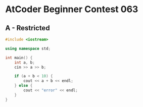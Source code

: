 # AtCoder Beginner Contest 063
## A - Restricted
```cpp
#include <iostream>

using namespace std;

int main() {
    int a, b;
    cin >> a >> b;

    if (a + b < 10) {
        cout << a + b << endl;
    } else {
        cout << "error" << endl;
    }
}
```
